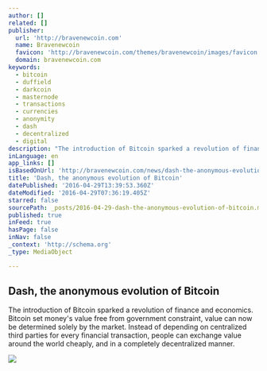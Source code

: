 ```yaml
---
author: []
related: []
publisher:
  url: 'http://bravenewcoin.com'
  name: Bravenewcoin
  favicon: 'http://bravenewcoin.com/themes/bravenewcoin/images/favicon.ico'
  domain: bravenewcoin.com
keywords:
  - bitcoin
  - duffield
  - darkcoin
  - masternode
  - transactions
  - currencies
  - anonymity
  - dash
  - decentralized
  - digital
description: "The introduction of Bitcoin sparked a revolution of finance and economics. Bitcoin set money's value free from government constraint, value can now be determined solely by the market. Instead of depending on centralized third parties for every financial transaction, people can exchange value around the world cheaply, and in a completely decentralized manner."
inLanguage: en
app_links: []
isBasedOnUrl: 'http://bravenewcoin.com/news/dash-the-anonymous-evolution-of-bitcoin/'
title: 'Dash, the anonymous evolution of Bitcoin'
datePublished: '2016-04-29T13:39:53.360Z'
dateModified: '2016-04-29T07:36:19.405Z'
starred: false
sourcePath: _posts/2016-04-29-dash-the-anonymous-evolution-of-bitcoin.md
published: true
inFeed: true
hasPage: false
inNav: false
_context: 'http://schema.org'
_type: MediaObject

---
```

<article style=""><h1>Dash, the anonymous evolution of Bitcoin</h1><p>The introduction of Bitcoin sparked a revolution of finance and economics. Bitcoin set money's value free from government constraint, value can now be determined solely by the market. Instead of depending on centralized third parties for every financial transaction, people can exchange value around the world cheaply, and in a completely decentralized manner.</p><img src="http://bravenewcoin.com/assets/Uploads/_resampled/CroppedImage400400-Dash-Banner.jpg" /></article>